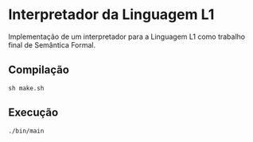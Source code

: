 # Interpretador da Linguagem L1
Implementação de um interpretador para a Linguagem L1 como trabalho final de Semântica Formal.

## Compilação
```
sh make.sh
```

## Execução
```
./bin/main
```